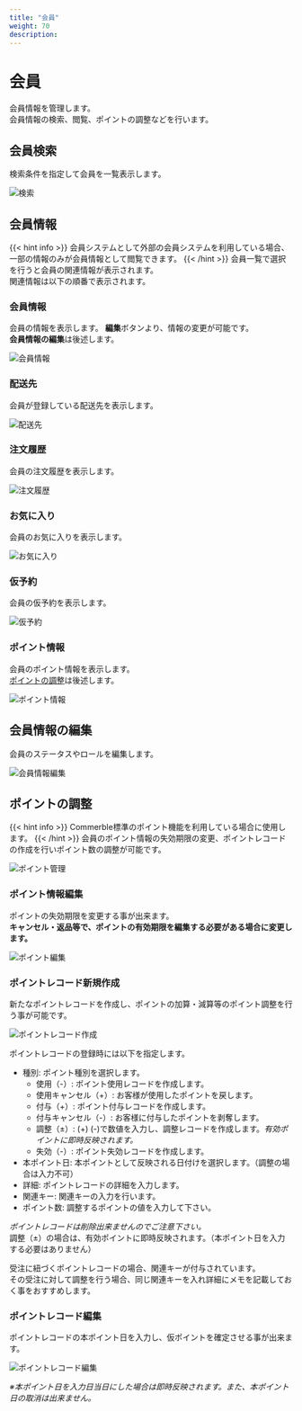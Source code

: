 ```yaml
---
title: "会員"
weight: 70
description: 
---
```


# 会員
会員情報を管理します。  
会員情報の検索、閲覧、ポイントの調整などを行います。

## 会員検索
検索条件を指定して会員を一覧表示します。

![検索](search.png)

## 会員情報
{{< hint info >}}
会員システムとして外部の会員システムを利用している場合、一部の情報のみが会員情報として閲覧できます。
{{< /hint >}}
会員一覧で選択を行うと会員の関連情報が表示されます。  
関連情報は以下の順番で表示されます。

### 会員情報
会員の情報を表示します。
**編集**ボタンより、情報の変更が可能です。  
**会員情報の編集**は後述します。

![会員情報](customer-info.png)

### 配送先
会員が登録している配送先を表示します。

![配送先](delivery-address.png)

### 注文履歴
会員の注文履歴を表示します。

![注文履歴](order.png)

### お気に入り
会員のお気に入りを表示します。

![お気に入り](favorite.png)

### 仮予約
会員の仮予約を表示します。

![仮予約](reserve-order.png)

### ポイント情報
会員のポイント情報を表示します。  
[ポイントの調整](.#ポイントの調整)は後述します。

![ポイント情報](point.png)

## 会員情報の編集
会員のステータスやロールを編集します。

![会員情報編集](customer-edit.png)

## ポイントの調整
{{< hint info >}}
Commerble標準のポイント機能を利用している場合に使用します。
{{< /hint >}}
会員のポイント情報の失効期限の変更、ポイントレコードの作成を行いポイント数の調整が可能です。

![ポイント管理](point-manage.png)

### ポイント情報編集
ポイントの失効期限を変更する事が出来ます。  
**キャンセル・返品等で、ポイントの有効期限を編集する必要がある場合に変更します。**

![ポイント編集](point-edit.png)

### ポイントレコード新規作成
新たなポイントレコードを作成し、ポイントの加算・減算等のポイント調整を行う事が可能です。  

![ポイントレコード作成](point-record-create.png)

ポイントレコードの登録時には以下を指定します。

- 種別: ポイント種別を選択します。
  - 使用（-）: ポイント使用レコードを作成します。
  - 使用キャンセル（+）: お客様が使用したポイントを戻します。
  - 付与（+）: ポイント付与レコードを作成します。
  - 付与キャンセル（-）: お客様に付与したポイントを剥奪します。
  - 調整（±）: 	(+) (-)で数値を入力し、調整レコードを作成します。*有効ポイントに即時反映されます。*
  - 失効（-）: ポイント失効レコードを作成します。
- 本ポイント日: 本ポイントとして反映される日付けを選択します。（調整の場合は入力不可）
- 詳細: ポイントレコードの詳細を入力します。
- 関連キー: 関連キーの入力を行います。
- ポイント数: 調整するポイントの値を入力して下さい。

*ポイントレコードは削除出来ませんのでご注意下さい。*  
調整（±）の場合は、有効ポイントに即時反映されます。（本ポイント日を入力する必要はありません）

受注に紐づくポイントレコードの場合、関連キーが付与されています。  
その受注に対して調整を行う場合、同じ関連キーを入れ詳細にメモを記載しておく事をおすすめします。

### ポイントレコード編集
ポイントレコードの本ポイント日を入力し、仮ポイントを確定させる事が出来ます。

![ポイントレコード編集](point-record-edit.png)

*※本ポイント日を入力日当日にした場合は即時反映されます。また、本ポイント日の取消は出来ません。*

















